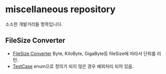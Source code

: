 # miscellaneous repository

소소한 개발거리들 항목입니다.

## FileSize Converter

* [FileSize Converter](https://github.com/dotkebi/miscellaneous/blob/master/src/main/java/com/github/dotkebi/IUConverter/FileSizeConverter.java)
Byte, KiloByte, GigaByte등 fileSize에 따라서 단위를 리턴.
* [TestCase](https://github.com/dotkebi/miscellaneous/blob/master/src/test/java/com/github/dotkebi/IUConverter/FileSizeConvertTest.java) enum으로 정의가 되지 않은 경우 예외처리 되어 있음.
